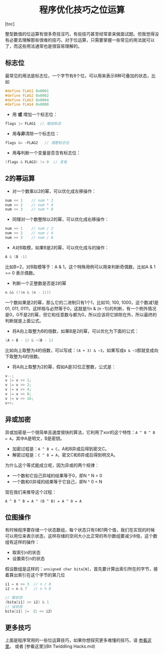 <h1 align="center">程序优化技巧之位运算</h1>

[toc]

整型数值的位运算有很多奇技淫巧，有些技巧甚至经常拿来做面试题。但我觉得没有必要去理解那些很难的技巧，对于位运算，只需要掌握一些常见的用法就可以了，而这些用法通常也是很容易理解的。

## 标志位

最常见的用法是标志位，一个字节有8个位，可以用来表示8种可叠加的状态，比如

```c
#define FLAG1 0x0001
#define FLAG2 0x0002
#define FLAG3 0x0004
#define FLAG4 0x0008
```

- 用 **或** 增加一个标志位：

```c
flags |= FLAG1  // 增加标志
```

- 用**与非**清除一个标志位：

```c
flags &= ~FLAG2   // 清楚标志位
```

- 用**与**判断一个变量是否含有标志位：

```c
(flags & FLAG3) != 0  // 含有
```

## 2的幂运算

- 对一个数乘以2的幂，可以优化成左移操作：

```c
num << 1    // num * 2
num << 2    // num * 4
num << 3    // num * 8
```

- 同理对一个数整除以2的幂，可以优化成右移操作：

```c
num >> 1    // num / 2
num >> 2    // num / 4
num >> 3    // num / 8
```

- A对B取模，如果B是2的幂，可以优化成与的操作：

```c
A & (B -1)
```

比如B=2，对B取模等于：A & 1，这个特殊用例可以用来判断奇偶数，比如A & 1 == 0 表示偶数。

- 判断一个正整数是否是2的幂

```c
n && (!(n & (n - 1)))
```

一个数如果是2的幂，那么它的二进制只有1个1，比如10, 100, 1000，这个数减1是01, 011, 0111，这样相与必然等于0，这就是!(n & (n -1))的判断，有一个例外情况是0，0不是2的幂，但它和任意数与都为0，所以应该将它排除在外，所以最终的判断就是上面公式。

- 将A向上取整为B的倍数，如果B是2的幂，可以优化为下面的公式：

```c
(A + B - 1) & ~(B - 1)
```

比如向上取整为4的倍数，可以写成：`(A + 3) & ~3`，如果写成`A & ~3`那就变成向下取整为4的倍数。

- 将A向上取整为2的幂，假如A是32位正整数，公式是：

```c
v--;
v |= v >> 1;
v |= v >> 2;
v |= v >> 4;
v |= v >> 8;
v |= v >> 16;
v++;
```

## 异或加密

异或加密是一个很简单且速度很快的算法，它利用了xor的这个特性：`A ^ B ^ B = A`，其中A是明文，B是密钥。

- 加密过程是：`A ^ B = C`，A和B异或后得到密文C。
- 解密过程是：`C ^ B = A`，密文C和B异或后得到明文A。

为什么这个等式能成立呢，因为异或的两个规律：

- 一个数和它自己异域的结果等于0，即N ^ N = 0
- 一个数和0异域的结果等于它自己，即N ^ 0 = N

现在我们来推导这个过程：

```text
A ^ B ^ B = A ^ (B ^ B) = A ^ 0 = A
```

## 位图操作

有时候程序要存储一个状态数组，每个状态只有0和1两个值，我们在实现的时候可以用位来表示状态，这样存储的空间大小比正常的布尔数组要减少8倍，这个数组有这样的操作：

- 取索引n的状态
- 设置索引n的状态

假设数组是这样的：`unsigned char bita[N]`，首先要计算出索引所在的字节，接着算出索引在这个字节的第几位

```c
i1 = n >> 3  // n / 8
i2 = n & 7   // n % 8

// 取状态
(bita[i1] >> i2) & 1
// 设状态
bita[i1] |= （1 << i2）
```

## 更多技巧

上面是程序常用的一些位运算技巧，如果你想探究更多难懂的技巧，请
[参看这里](https://link.zhihu.com/?target=http%3A//graphics.stanford.edu/~seander/bithacks.html)。
或者
[参看这里](Bit Twiddling Hacks.md)
